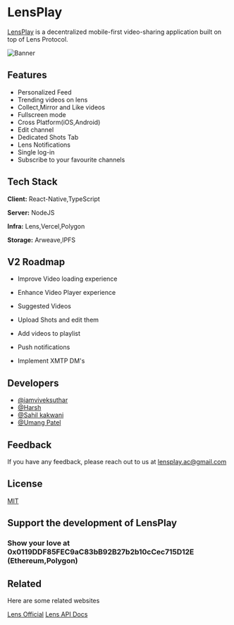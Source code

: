 
# LensPlay

[LensPlay](https://lensplay.xyz) is a decentralized mobile-first video-sharing application built on top of Lens Protocol.

![Banner](https://pbs.twimg.com/profile_banners/1612430272871665666/1675689987/1500x500)


## Features

- Personalized Feed
- Trending videos on lens
- Collect,Mirror and Like videos
- Fullscreen mode
- Cross Platform(iOS,Android)
- Edit channel
- Dedicated Shots Tab
- Lens Notifications
- Single log-in
- Subscribe to your favourite channels

## Tech Stack

**Client:** React-Native,TypeScript

**Server:** NodeJS

**Infra:** Lens,Vercel,Polygon

**Storage:** Arweave,IPFS


## V2 Roadmap

- Improve Video loading experience

- Enhance Video Player experience

- Suggested Videos

- Upload Shots and edit them

- Add videos to playlist

- Push notifications

- Implement XMTP DM's 

## Developers

- [@iamviveksuthar](https://www.github.com/VIVEK-SUTHAR)
- [@Harsh](https://www.github.com/Harsh2220)
- [@Sahil kakwani](https://www.github.com/sahilkakwani9)
- [@Umang Patel](https://www.github.com/umangp31)





## Feedback

If you have any feedback, please reach out to us at lensplay.ac@gmail.com


## License

[MIT](https://choosealicense.com/licenses/mit/)


## Support the development of LensPlay

### Show your love at 0x0119DDF85FEC9aC83bB92B27b2b10cCec715D12E (Ethereum,Polygon)


## Related

Here are some related websites

[Lens Official](https://lens.xyz)
[Lens API Docs](https://docs.lens.xyz)






